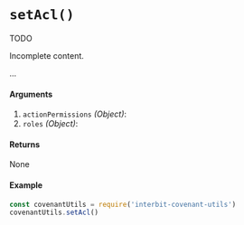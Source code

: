 # `setAcl()`

<div class="tips danger">
  <p><span></span>TODO</p>
  <p>Incomplete content.</p>
</div>

...

#### Arguments

1. `actionPermissions` *(Object)*:
1. `roles` *(Object)*:


#### Returns

None


#### Example

```js
const covenantUtils = require('interbit-covenant-utils')
covenantUtils.setAcl()
```
